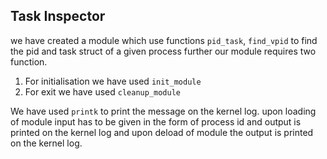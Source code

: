 ## Task Inspector

we have created a module which use functions `pid_task`, `find_vpid` to find the pid and task struct of a given process further our module requires two function.
1) For initialisation we have used `init_module`
2) For exit we have used `cleanup_module`

 We have used `printk` to print the message on the kernel log. 
upon loading of module input has to be given in the form of process id and output is printed on the kernel log and upon deload of module the output is printed on the kernel log.